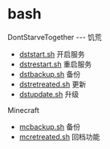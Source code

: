 # bash

DontStarveTogether --- 饥荒

- [dststart.sh](./DontStarveTogether/dststart.sh) 开启服务
- [dstrestart.sh](./DontStarveTogether/dstrestart.sh) 重启服务
- [dstbackup.sh](./DontStarveTogether/dstbackup.sh) 备份
- [dstretreated.sh](./DontStarveTogether/dstretreated.sh) 更新
- [dstupdate.sh](./DontStarveTogether/dstupdate.sh) 升级

Minecraft

- [mcbackup.sh](./minecraft/mcbackup.sh) 备份
- [mcretreated.sh](./minecraft/mcretreated.sh) 回档功能
